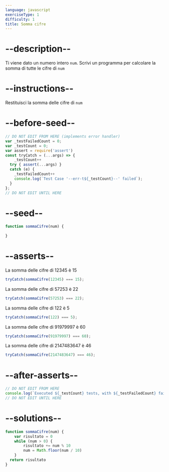 ```yaml
---
language: javascript
exerciseType: 1
difficulty: 1
title: Somma cifre
---
```


# --description--

Ti viene dato un numero intero `num`.
Scrivi un programma per calcolare la somma di tutte le cifre di `num`

# --instructions--

Restituisci la somma delle cifre di `num`

# --before-seed--

```javascript
// DO NOT EDIT FROM HERE (implements error handler)
var _testFailedCount = 0;
var _testCount = 0;
var assert = require('assert')
const tryCatch = (...args) => {
	_testCount++
  try { assert(...args) }
  catch (e) {
    _testFailedCount++
    console.log(`Test Case '--err-t${_testCount}--' failed`);
  }
};
// DO NOT EDIT UNTIL HERE
```

# --seed--

```javascript
function sommaCifre(num) {
  
}
```

# --asserts--

La somma delle cifre di 12345 è 15

```javascript
tryCatch(sommaCifre(12345) === 15);
```

La somma delle cifre di 57253 è 22

```javascript
tryCatch(sommaCifre(57253) === 22);
```

La somma delle cifre di 122 è 5

```javascript
tryCatch(sommaCifre(122) === 5);
```

La somma delle cifre di 91979997 è 60

```javascript
tryCatch(sommaCifre(91979997) === 60);
```

La somma delle cifre di 2147483647 è 46

```javascript
tryCatch(sommaCifre(2147483647) === 46);
```

# --after-asserts--

```javascript
// DO NOT EDIT FROM HERE 
console.log(`Executed ${_testCount} tests, with ${_testFailedCount} failures`);
// DO NOT EDIT UNTIL HERE
```

# --solutions--

```javascript
function sommaCifre(num) {
	var risultato = 0
	while (num > 0) {
		risultato += num % 10
		num = Math.floor(num / 10)
	}
  return risultato
}
```
